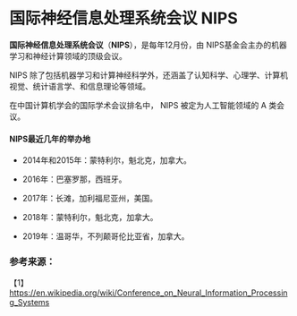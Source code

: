 # 国际神经信息处理系统会议 NIPS

**国际神经信息处理系统会议**（**NIPS**），是每年12月份，由 NIPS基金会主办的机器学习和神经计算领域的顶级会议。

NIPS 除了包括机器学习和计算神经科学外，还涵盖了认知科学、心理学、计算机视觉、统计语言学、和信息理论等领域。

在中国计算机学会的国际学术会议排名中， NIPS 被定为人工智能领域的 A 类会议。

#### NIPS最近几年的举办地

- 2014年和2015年：蒙特利尔，魁北克，加拿大。

- 2016年：巴塞罗那，西班牙。
- 2017年：长滩，加利福尼亚州，美国。
- 2018年：蒙特利尔，魁北克，加拿大。
- 2019年：温哥华，不列颠哥伦比亚省，加拿大。

### 参考来源：

【1】 https://en.wikipedia.org/wiki/Conference_on_Neural_Information_Processing_Systems

